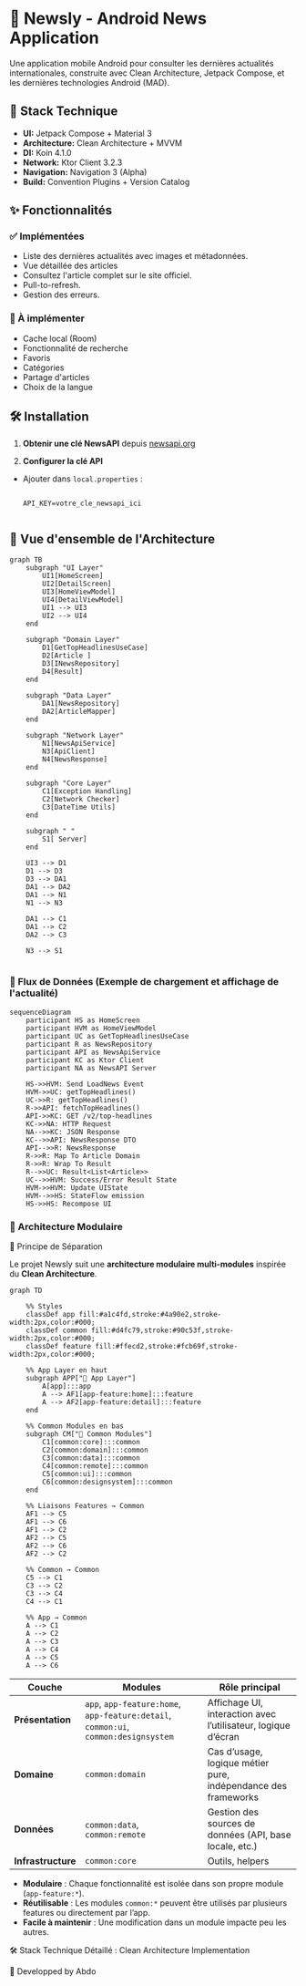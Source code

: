 # 📰 Newsly - Android News Application

Une application mobile Android pour consulter les dernières actualités internationales, construite avec Clean Architecture, Jetpack Compose, et les dernières technologies Android (MAD).

## 🚀 Stack Technique

- **UI:** Jetpack Compose + Material 3
- **Architecture:** Clean Architecture + MVVM
- **DI:** Koin 4.1.0
- **Network:** Ktor Client 3.2.3
- **Navigation:** Navigation 3 (Alpha)
- **Build:** Convention Plugins + Version Catalog

## ✨ Fonctionnalités

### ✅ Implémentées
- Liste des dernières actualités avec images et métadonnées.
- Vue détaillée des articles
- Consultez l'article complet sur le site officiel.
- Pull-to-refresh.
- Gestion des erreurs.

### 🚧 À implémenter
- Cache local (Room)
- Fonctionnalité de recherche
- Favoris
- Catégories
- Partage d'articles
- Choix de la langue

## 🛠️ Installation

1. **Obtenir une clé NewsAPI** depuis [newsapi.org](https://newsapi.org)

2. **Configurer la clé API**
- Ajouter dans `local.properties` :
  ```properties

  API_KEY=votre_cle_newsapi_ici


##  📐 Vue d'ensemble de l'Architecture

```mermaid
graph TB
    subgraph "UI Layer"
        UI1[HomeScreen]
        UI2[DetailScreen]
        UI3[HomeViewModel]
        UI4[DetailViewModel]
        UI1 --> UI3
        UI2 --> UI4
    end
    
    subgraph "Domain Layer"
        D1[GetTopHeadlinesUseCase]
        D2[Article ]
        D3[INewsRepository]
        D4[Result]
    end
    
    subgraph "Data Layer"
        DA1[NewsRepository]
        DA2[ArticleMapper]
    end
    
    subgraph "Network Layer"
        N1[NewsApiService]
        N3[ApiClient]
        N4[NewsResponse]
    end
    
    subgraph "Core Layer"
        C1[Exception Handling]
        C2[Network Checker]
        C3[DateTime Utils]
    end

    subgraph " "
        S1[ Server]
    end
    
    UI3 --> D1
    D1 --> D3
    D3 --> DA1
    DA1 --> DA2
    DA1 --> N1
    N1 --> N3
    
    DA1 --> C1
    DA1 --> C2
    DA2 --> C3

    N3 --> S1


```


### 🔄 Flux de Données (Exemple de chargement et affichage de l'actualité)

```mermaid
sequenceDiagram
    participant HS as HomeScreen
    participant HVM as HomeViewModel
    participant UC as GetTopHeadlinesUseCase
    participant R as NewsRepository
    participant API as NewsApiService
    participant KC as Ktor Client
    participant NA as NewsAPI Server
    
    HS->>HVM: Send LoadNews Event
    HVM->>UC: getTopHeadlines()
    UC->>R: getTopHeadlines()
    R->>API: fetchTopHeadlines()
    API->>KC: GET /v2/top-headlines
    KC->>NA: HTTP Request
    NA-->>KC: JSON Response
    KC-->>API: NewsResponse DTO
    API-->>R: NewsResponse
    R->>R: Map To Article Domain
    R->>R: Wrap To Result
    R-->>UC: Result<List<Article>>
    UC-->>HVM: Success/Error Result State
    HVM->>HVM: Update UIState
    HVM-->>HS: StateFlow emission
    HS->>HS: Recompose UI
```

### 📂 Architecture Modulaire

🎯 Principe de Séparation

Le projet Newsly suit une **architecture modulaire multi-modules** inspirée du **Clean Architecture**.

```mermaid
graph TD
    
    %% Styles
    classDef app fill:#a1c4fd,stroke:#4a90e2,stroke-width:2px,color:#000;
    classDef common fill:#d4fc79,stroke:#90c53f,stroke-width:2px,color:#000;
    classDef feature fill:#ffecd2,stroke:#fcb69f,stroke-width:2px,color:#000;
    
    %% App Layer en haut
    subgraph APP["📱 App Layer"]
        A[app]:::app
        A --> AF1[app-feature:home]:::feature
        A --> AF2[app-feature:detail]:::feature
    end
    
    %% Common Modules en bas
    subgraph CM["🔧 Common Modules"]
        C1[common:core]:::common
        C2[common:domain]:::common
        C3[common:data]:::common
        C4[common:remote]:::common
        C5[common:ui]:::common
        C6[common:designsystem]:::common
    end
    
    %% Liaisons Features → Common
    AF1 --> C5
    AF1 --> C6
    AF1 --> C2
    AF2 --> C5
    AF2 --> C6
    AF2 --> C2

    %% Common → Common
    C5 --> C1
    C3 --> C2
    C3 --> C4
    C4 --> C1

    %% App → Common
    A --> C1
    A --> C2
    A --> C3
    A --> C4
    A --> C5
    A --> C6

```



| Couche             | Modules                                                                                      | Rôle principal |
|--------------------|----------------------------------------------------------------------------------------------|----------------|
| **Présentation**   | `app`, `app-feature:home`, `app-feature:detail`, `common:ui`, `common:designsystem`          | Affichage UI, interaction avec l’utilisateur, logique d’écran |
| **Domaine**        | `common:domain`                                                                              | Cas d’usage, logique métier pure, indépendance des frameworks |
| **Données**        | `common:data`, `common:remote`                                                               | Gestion des sources de données (API, base locale, etc.) |
| **Infrastructure** | `common:core`                                                                                | Outils, helpers|


- **Modulaire** : Chaque fonctionnalité est isolée dans son propre module (`app-feature:*`).
- **Réutilisable** : Les modules `common:*` peuvent être utilisés par plusieurs features ou directement par l’app.
- **Facile à maintenir** : Une modification dans un module impacte peu les autres.


🛠️ Stack Technique Détaillé :
Clean Architecture Implementation


🏢  Developped by Abdo


